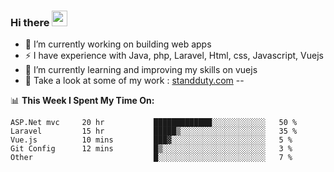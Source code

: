 ### Hi there <img src="https://media.giphy.com/media/hvRJCLFzcasrR4ia7z/giphy.gif" width="25px">


- 🔭 I’m currently working on building web apps
- ⚡ I have experience with Java, php, Laravel, Html, css, Javascript, Vuejs
- 🌱 I’m currently learning and improving my skills on vuejs
- 📌 Take a look at some of my work : 
    <a href="https://www.standduty.com">standduty.com</a> -- 






📊 **This Week I Spent My Time On:**
<!--START_SECTION:waka-->
```text
ASP.Net mvc     20 hr           █████████████░░░░░░░░░░░░   50 % 
Laravel         15 hr           █████▒░░░░░░░░░░░░░░░░░░░   35 % 
Vue.js          10 mins         ███▓░░░░░░░░░░░░░░░░░░░░░   5 % 
Git Config      12 mins         █▒░░░░░░░░░░░░░░░░░░░░░░░   3 % 
Other                           █░░░░░░░░░░░░░░░░░░░░░░░░   7 % 
```
<!--END_SECTION:waka-->
